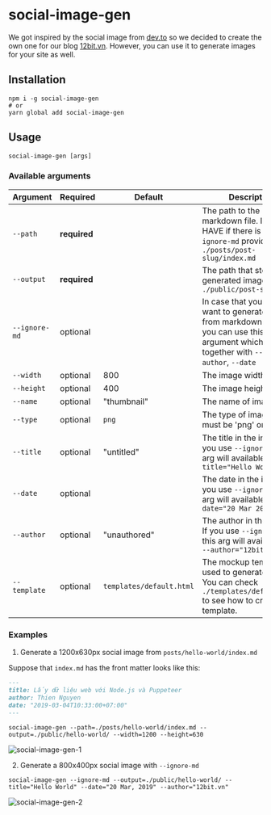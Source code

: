 # social-image-gen

We got inspired by the social image from [dev.to](https://dev.to) so we decided to create the own one for our blog [12bit.vn](https://12bit.vn). However, you can use it to generate images for your site as well.

## Installation

```
npm i -g social-image-gen
# or
yarn global add social-image-gen
```

## Usage

```
social-image-gen [args]
```

### Available arguments

| Argument | Required  | Default|Description|
|----------|----------|-----|------|
| `--path` |**required**| |The path to the markdown file. It's MUST HAVE if there is no `--ignore-md` provided. Eg: `./posts/post-slug/index.md` |
| `--output` |**required**| |The path that stores the generated image. Eg: `./public/post-slug`   | 
| `--ignore-md` |optional| |In case that you don't want to generate image from markdown content, you can use this argument which goes together with `--title`, `--author`, `--date` |
|`--width`|optional|800|The image width.|
|`--height`|optional|400| The image height.|
|`--name`|optional|"thumbnail"|The name of image.|
|`--type`|optional|`png`|The type of image. It's must be 'png' or 'jpeg'|
|`--title`|optional|"untitled"| The title in the image. If you use `--ignore-md`, this arg will available. Eg: `--title="Hello World"`|
|`--date`|optional|| The date in the image. If you use `--ignore-md`, this arg will available. Eg: `--date="20 Mar 2019"`|
|`--author`|optional|"unauthored"| The author in the image. If you use `--ignore-md`, this arg will available. Eg: `--author="12bit.vn"`|
|`--template`|optional|`templates/default.html`|The mockup template is used to generate image. You can check `./templates/default.html` to see how to create a template.|

### Examples

1. Generate a 1200x630px social image from `posts/hello-world/index.md`

Suppose that `index.md` has the front matter looks like this:

```markdown
---
title: Lấy dữ liệu web với Node.js và Puppeteer
author: Thien Nguyen
date: "2019-03-04T10:33:00+07:00"
---
```

```
social-image-gen --path=./posts/hello-world/index.md --output=./public/hello-world/ --width=1200 --height=630
```

![social-image-gen-1](https://user-images.githubusercontent.com/3280351/54657368-c42c6000-4afb-11e9-9df7-2d7403ab30d6.png)

2. Generate a 800x400px social image with `--ignore-md`

```
social-image-gen --ignore-md --output=./public/hello-world/ --title="Hello World" --date="20 Mar, 2019" --author="12bit.vn"
```

![social-image-gen-2](https://user-images.githubusercontent.com/3280351/54657366-c393c980-4afb-11e9-83d4-9ea5b12dcee1.png)

